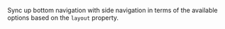Sync up bottom navigation with side navigation in terms of the available options based on the
`layout` property.
